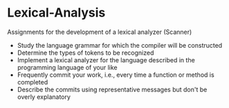 # Lexical-Analysis
Assignments for the development of a lexical analyzer (Scanner)

* Study the language grammar for which the compiler will be constructed
* Determine the types of tokens to be recognized
* Implement a lexical analyzer for the language described in the programming language of your like
* Frequently commit your work, i.e., every time a function or method is completed
* Describe the commits using representative messages but don't be overly explanatory
